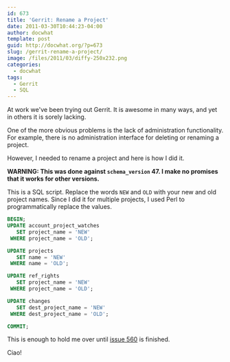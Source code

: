 ```yaml
---
id: 673
title: 'Gerrit: Rename a Project'
date: 2011-03-30T10:44:23-04:00
author: docwhat
template: post
guid: http://docwhat.org/?p=673
slug: /gerrit-rename-a-project/
image: /files/2011/03/diffy-250x232.png
categories:
  - docwhat
tags:
  - Gerrit
  - SQL
---
```

At work we've been trying out Gerrit. It is awesome in many ways, and yet in others it is sorely lacking.

One of the more obvious problems is the lack of administration functionality. For example, there is no administration interface for deleting or renaming a project.

However, I needed to rename a project and here is how I did it.<!-- more -->

**WARNING: This was done against `schema_version` 47. I make no promises that it works for other versions.**

This is a SQL script. Replace the words `NEW` and `OLD` with your new and old project names. Since I did it for multiple projects, I used Perl to programmatically replace the values.

``` sql
BEGIN;
UPDATE account_project_watches
   SET project_name = 'NEW'
 WHERE project_name = 'OLD';

UPDATE projects
   SET name = 'NEW'
 WHERE name = 'OLD';

UPDATE ref_rights
   SET project_name = 'NEW'
 WHERE project_name = 'OLD';

UPDATE changes
   SET dest_project_name = 'NEW'
 WHERE dest_project_name = 'OLD';

COMMIT;
```

This is enough to hold me over until [issue 560](http://code.google.com/p/gerrit/issues/detail?id=560) is finished.

Ciao!